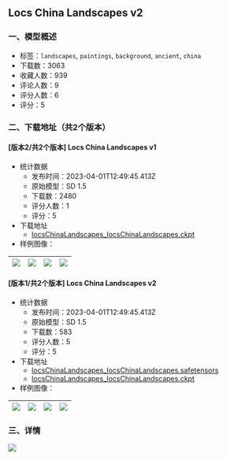 ## Locs China Landscapes v2
### 一、模型概述

- 标签：`landscapes`, `paintings`, `background`, `ancient`, `china`
- 下载数：3063
- 收藏人数：939
- 评论人数：9
- 评分人数：6
- 评分：5

### 二、下载地址（共2个版本）

#### [版本2/共2个版本] Locs China Landscapes v1

- 统计数据
  - 发布时间：2023-04-01T12:49:45.413Z
  - 原始模型：SD 1.5
  - 下载数：2480
  - 评分人数：1
  - 评分：5
- 下载地址
  - [locsChinaLandscapes_locsChinaLandscapes.ckpt](https://civitai.com/api/download/models/30536)
- 样例图像：

| <img src="https://image.civitai.com/xG1nkqKTMzGDvpLrqFT7WA/59ba8b60-9c6e-4f4a-180e-319c1f927500/width=450/377621.jpeg" /> | <img src="https://image.civitai.com/xG1nkqKTMzGDvpLrqFT7WA/27936306-bace-458d-a4db-90aaa44c4a00/width=450/346787.jpeg" /> | <img src="https://image.civitai.com/xG1nkqKTMzGDvpLrqFT7WA/4e36f1a8-c430-4de6-2fac-22c9b0a90000/width=450/346786.jpeg" /> | <img src="https://image.civitai.com/xG1nkqKTMzGDvpLrqFT7WA/d83d6f12-5741-44d2-04bc-639ec343fb00/width=450/346789.jpeg" /> |
| ---- | ---- | ---- | ---- |

#### [版本1/共2个版本] Locs China Landscapes v2

- 统计数据
  - 发布时间：2023-04-01T12:49:45.413Z
  - 原始模型：SD 1.5
  - 下载数：583
  - 评分人数：5
  - 评分：5
- 下载地址
  - [locsChinaLandscapes_locsChinaLandscapes.safetensors](https://civitai.com/api/download/models/30010)
  - [locsChinaLandscapes_locsChinaLandscapes.ckpt](https://civitai.com/api/download/models/30010?type=Model&format=PickleTensor&size=full&fp=fp16)
- 样例图像：

| <img src="https://image.civitai.com/xG1nkqKTMzGDvpLrqFT7WA/193b7a64-1c32-4dc4-99ae-d06a503d5200/width=450/340409.jpeg" /> | <img src="https://image.civitai.com/xG1nkqKTMzGDvpLrqFT7WA/bfeb9934-03ce-48aa-9171-5d4e7ecf9300/width=450/340414.jpeg" /> | <img src="https://image.civitai.com/xG1nkqKTMzGDvpLrqFT7WA/79980529-1ba4-4b94-b5a9-6bd98144d500/width=450/340413.jpeg" /> | <img src="https://image.civitai.com/xG1nkqKTMzGDvpLrqFT7WA/811dbd7f-2d49-4370-abb2-6eb2cb9d7200/width=450/362678.jpeg" /> |
| ---- | ---- | ---- | ---- |


### 三、详情
<img src="https://imagecache.civitai.com/xG1nkqKTMzGDvpLrqFT7WA/e4c10aff-cb7a-4282-bfa9-7597653a0700/width=525/e4c10aff-cb7a-4282-bfa9-7597653a0700" />